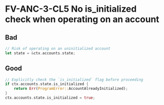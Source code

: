 # FV-ANC-3-CL5 No is\_initialized check when operating on an account

## Bad


```rust
// Risk of operating on an uninitialized account
let state = &ctx.accounts.state;
```

## Good


```rust
// Explicitly check the `is_initialized` flag before proceeding
if ctx.accounts.state.is_initialized {
    return Err(ProgramError::AccountAlreadyInitialized);
}
ctx.accounts.state.is_initialized = true;
```
